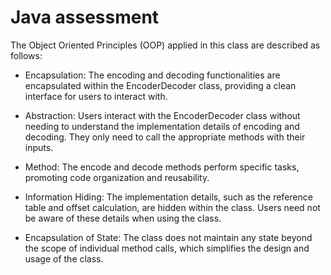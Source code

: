# Java assessment

The Object Oriented Principles (OOP) applied in this class are described as follows:

- Encapsulation: The encoding and decoding functionalities are encapsulated within the EncoderDecoder class, providing a clean interface for users to interact with.

- Abstraction: Users interact with the EncoderDecoder class without needing to understand the implementation details of encoding and decoding. They only need to call the appropriate methods with their inputs.

- Method: The encode and decode methods perform specific tasks, promoting code organization and reusability.

- Information Hiding: The implementation details, such as the reference table and offset calculation, are hidden within the class. Users need not be aware of these details when using the class.

- Encapsulation of State: The class does not maintain any state beyond the scope of individual method calls, which simplifies the design and usage of the class.